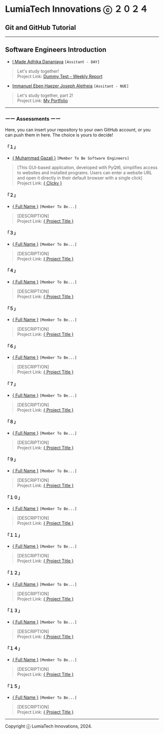 # LumiaTech Innovations ⓒ ２０２４

## Git and GitHub Tutorial

---

## Software Engineers Introduction

- [I Made Adhika Dananjaya](https://github.com/kingofaris) `[Assitant - DAY]`

> Let's study together!  
> Project Link: [Dummy Test - Weekly Report](https://github.com/kingofaris/weekly-report)

- [Immanuel Eben Haezer Joseph Aletheia](https://github.com/kingofaris) `[Assitant - NUE]`

> Let's study together, part 2!  
> Project Link: [My Portfolio](eintswavex.github.io)

---

### ーー Assessments ーー

Here, you can insert your repository to your own GitHub account, or you can push them in here. The choice is yours to decide!

#### 「１」

- [{ Muhammad Gazali }](https://github.com/xagafax) `[Member To Be Software Engineers]`

> [This GUI-based application, developed with PyQt6, simplifies access to websites and installed programs. Users can enter a website URL and open it directly in their default browser with a single click]  
> Project Link: [{ Clicky }](https://github.com/xagafax/belajar)

#### 「２」

- [{ Full Name }](https://www.google.com) `[Member To Be...]`

> [DESCRIPTION]  
> Project Link: [{ Project Title }](https://www.google.com)

#### 「３」

- [{ Full Name }](https://www.google.com) `[Member To Be...]`

> [DESCRIPTION]  
> Project Link: [{ Project Title }](https://www.google.com)

#### 「４」

- [{ Full Name }](https://www.google.com) `[Member To Be...]`

> [DESCRIPTION]  
> Project Link: [{ Project Title }](https://www.google.com)

#### 「５」

- [{ Full Name }](https://www.google.com) `[Member To Be...]`

> [DESCRIPTION]  
> Project Link: [{ Project Title }](https://www.google.com)

#### 「６」

- [{ Full Name }](https://www.google.com) `[Member To Be...]`

> [DESCRIPTION]  
> Project Link: [{ Project Title }](https://www.google.com)

#### 「７」

- [{ Full Name }](https://www.google.com) `[Member To Be...]`

> [DESCRIPTION]  
> Project Link: [{ Project Title }](https://www.google.com)

#### 「８」

- [{ Full Name }](https://www.google.com) `[Member To Be...]`

> [DESCRIPTION]  
> Project Link: [{ Project Title }](https://www.google.com)

#### 「９」

- [{ Full Name }](https://www.google.com) `[Member To Be...]`

> [DESCRIPTION]  
> Project Link: [{ Project Title }](https://www.google.com)

#### 「１０」

- [{ Full Name }](https://www.google.com) `[Member To Be...]`

> [DESCRIPTION]  
> Project Link: [{ Project Title }](https://www.google.com)

#### 「１１」

- [{ Full Name }](https://www.google.com) `[Member To Be...]`

> [DESCRIPTION]  
> Project Link: [{ Project Title }](https://www.google.com)

#### 「１２」

- [{ Full Name }](https://www.google.com) `[Member To Be...]`

> [DESCRIPTION]  
> Project Link: [{ Project Title }](https://www.google.com)

#### 「１３」

- [{ Full Name }](https://www.google.com) `[Member To Be...]`

> [DESCRIPTION]  
> Project Link: [{ Project Title }](https://www.google.com)

#### 「１４」

- [{ Full Name }](https://www.google.com) `[Member To Be...]`

> [DESCRIPTION]  
> Project Link: [{ Project Title }](https://www.google.com)

#### 「１５」

- [{ Full Name }](https://www.google.com) `[Member To Be...]`

> [DESCRIPTION]  
> Project Link: [{ Project Title }](https://www.google.com)

---

Copyright ⓒ LumiaTech Innovations, 2024.
